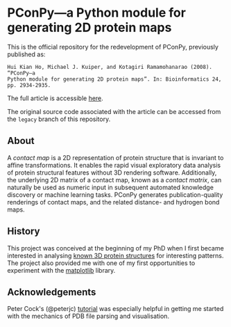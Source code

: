 PConPy—a Python module for generating 2D protein maps
=====================================================

This is the official repository for the redevelopment of PConPy, previously
published as:

    Hui Kian Ho, Michael J. Kuiper, and Kotagiri Ramamohanarao (2008). “PConPy–a
    Python module for generating 2D protein maps”. In: Bioinformatics 24,
    pp. 2934-2935.

The full article is accessible
[here](http://bioinformatics.oxfordjournals.org/content/24/24/2934.full).

The original source code associated with the article can be accessed from the
`legacy` branch of this repository.


## About

A _contact map_ is a 2D representation of protein structure that is invariant
to affine transformations. It enables the rapid visual exploratory data
analysis of protein structural features without 3D rendering software.
Additionally, the underlying 2D matrix of a contact map, known as a _contact
matrix_, can naturally be used as numeric input in subsequent automated
knowledge discovery or machine learning tasks. PConPy generates
publication-quality renderings of contact maps, and the related distance- and
hydrogen bond maps.

## History

This project was conceived at the beginning of my PhD when I first became
interested in analysing [known 3D protein structures](http://www.pdb.org) for
interesting patterns. The project also provided me with one of my first
opportunities to experiment with the [matplotlib](http://matplotlib.org/) library.


## Acknowledgements

Peter Cock's (@peterjc) [tutorial](http://goo.gl/q7DNt7) was especially helpful
in getting me started with the mechanics of PDB file parsing and visualisation.
